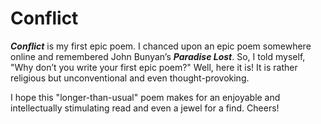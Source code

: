 # Conflict

***Conflict*** is my first epic poem. I chanced upon an epic poem
somewhere online and remembered John Bunyan’s ***Paradise Lost***. So, I
told myself, "Why don’t you write your first epic poem?" Well, here it
is! It is rather religious but unconventional and even
thought-provoking.

I hope this "longer-than-usual" poem makes for an enjoyable and
intellectually stimulating read and even a jewel for a find. Cheers!
